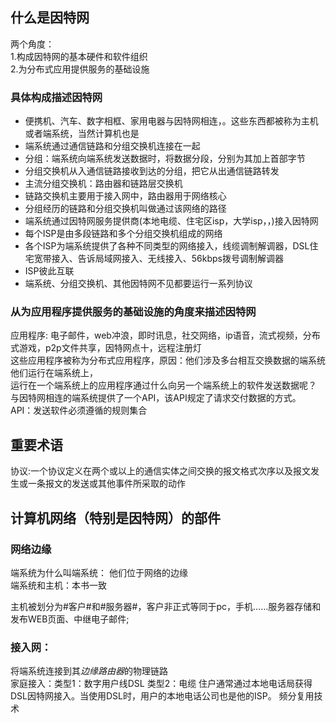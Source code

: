## 什么是因特网
两个角度：  
1.构成因特网的基本硬件和软件组织  
2.为分布式应用提供服务的基础设施
### 具体构成描述因特网
* 便携机、汽车、数字相框、家用电器与因特网相连，。这些东西都被称为主机或者端系统，当然计算机也是
* 端系统通过通信链路和分组交换机连接在一起
* 分组：端系统向端系统发送数据时，将数据分段，分别为其加上首部字节
* 分组交换机从入通信链路接收到达的分组，把它从出通信链路转发
* 主流分组交换机：路由器和链路层交换机
* 链路交换机主要用于接入网中，路由器用于网络核心
* 分组经历的链路和分组交换机叫做通过该网络的路径
* 端系统通过因特网服务提供商(本地电缆、住宅区isp，大学isp，，)接入因特网
* 每个ISP是由多段链路和多个分组交换机组成的网络
* 各个ISP为端系统提供了各种不同类型的网络接入，线缆调制解调器，DSL住宅宽带接入、告诉局域网接入、无线接入、56kbps拨号调制解调器
* ISP彼此互联
* 端系统、分组交换机、其他因特网不见都要运行一系列协议

### 从为应用程序提供服务的基础设施的角度来描述因特网
应用程序: 电子邮件，web冲浪，即时讯息，社交网络，ip语音，流式视频，分布式游戏，p2p文件共享，因特网点十，远程注册灯  
这些应用程序被称为分布式应用程序，原因：他们涉及多台相互交换数据的端系统  
他们运行在端系统上，  
运行在一个端系统上的应用程序通过什么向另一个端系统上的软件发送数据呢？  
与因特网相连的端系统提供了一个API，该API规定了请求交付数据的方式。  
API：发送软件必须遵循的规则集合
## 重要术语
协议:一个协议定义在两个或以上的通信实体之间交换的报文格式次序以及报文发生或一条报文的发送或其他事件所采取的动作  

## 计算机网络（特别是因特网）的部件
### 网络边缘
端系统为什么叫端系统： 他们位于网络的边缘  
端系统和主机：本书一致 
 
主机被划分为#客户#和#服务器#，客户非正式等同于pc，手机……服务器存储和发布WEB页面、中继电子邮件;
### 接入网：
将端系统连接到其*边缘路由器*的物理链路  
家庭接入：类型1：数字用户线DSL      类型2：电缆
住户通常通过本地电话局获得DSL因特网接入。当使用DSL时，用户的本地电话公司也是他的ISP。
频分复用技术  
